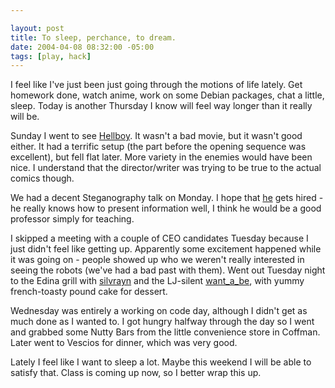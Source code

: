 ```yaml
--- 

layout: post
title: To sleep, perchance, to dream.
date: 2004-04-08 08:32:00 -05:00
tags: [play, hack]
---
```

I feel like I've just been just going through the motions of life lately.  Get homework done, watch anime, work on some Debian packages, chat a little, sleep.   Today is another Thursday I know will feel way longer than it really will be.

Sunday I went to see <a href="http://www.sonypictures.com/movies/hellboy/">Hellboy</a>.  It wasn't a bad movie, but it wasn't good either.   It had a terrific setup (the part before the opening sequence was excellent), but fell flat later.  More variety in the enemies would have been nice.  I understand that the director/writer was trying to be true to the actual comics though.

We had a decent Steganography talk on Monday.  I hope that <a href="http://www-2.cs.cmu.edu/~hopper/">he</a> gets hired - he really knows how to present information well, I think he would be a good professor simply for teaching.

I skipped a meeting with a couple of CEO candidates Tuesday because I just didn't feel like getting up.  Apparently some excitement happened while it was going on - people showed up who we weren't really interested in seeing the robots (we've had a bad past with them).  Went out Tuesday night to the Edina grill with <a href="http://silvrayn.livejournal.com">silvrayn</a> and the LJ-silent <a href="http://want_a_be.livejournal.com">want_a_be</a>, with yummy french-toasty pound cake for dessert.

Wednesday was entirely a working on code day, although I didn't get as much done as I wanted to.  I got hungry halfway through the day so I went and grabbed some Nutty Bars from the little convenience store in Coffman.  Later went to Vescios for dinner, which was very good.

Lately I feel like I want to sleep a lot.  Maybe this weekend I will be able to satisfy that.  Class is coming up now, so I better wrap this up.

